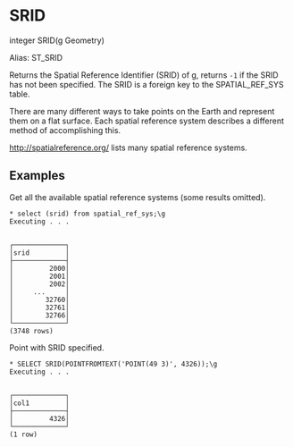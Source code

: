 # SRID #

integer SRID(g Geometry)

Alias: ST_SRID

Returns the Spatial Reference Identifier (SRID) of g, returns `-1` if the SRID has not been specified. The SRID is a foreign key to the SPATIAL_REF_SYS table.

There are many different ways to take points on the Earth and represent them on a flat surface. Each spatial reference system describes a different method of accomplishing this.

<http://spatialreference.org/> lists many spatial reference systems.

## Examples ##

Get all the available spatial reference systems (some results omitted).

    * select (srid) from spatial_ref_sys;\g
    Executing . . .


    ┌─────────────┐
    │srid         │
    ├─────────────┤
    │         2000│
    │         2001│
    │         2002│
    │     ...     │
    │        32760│
    │        32761│
    │        32766│
    └─────────────┘
    (3748 rows)

Point with SRID specified.

    * SELECT SRID(POINTFROMTEXT('POINT(49 3)', 4326));\g 
    Executing . . .


    ┌─────────────┐
    │col1         │
    ├─────────────┤
    │         4326│
    └─────────────┘
    (1 row)
